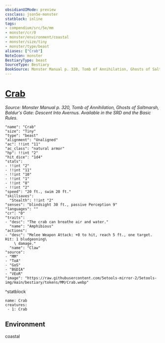 ```yaml
---
obsidianUIMode: preview
cssclass: json5e-monster
statblock: inline
tags:
- compendium/src/5e/mm
- monster/cr/0
- monster/environment/coastal
- monster/size/tiny
- monster/type/beast
aliases: ["Crab"]
NoteIcon: monster
BestiaryType: beast
SourceType: Bestiary
BookSource: Monster Manual p. 320, Tomb of Annihilation, Ghosts of Saltmarsh, Baldur's Gate: Descent Into Avernus. Available in the SRD and the Basic Rules.
---
```

# [Crab](2-Mechanics/CLI/bestiary/beast/crab.md)
*Source: Monster Manual p. 320, Tomb of Annihilation, Ghosts of Saltmarsh, Baldur's Gate: Descent Into Avernus. Available in the SRD and the Basic Rules.*  

```statblock
"name": "Crab"
"size": "Tiny"
"type": "beast"
"alignment": "Unaligned"
"ac": !!int "11"
"ac_class": "natural armor"
"hp": !!int "2"
"hit_dice": "1d4"
"stats":
- !!int "2"
- !!int "11"
- !!int "10"
- !!int "1"
- !!int "8"
- !!int "2"
"speed": "20 ft., swim 20 ft."
"skillsaves":
  "Stealth": !!int "2"
"senses": "blindsight 30 ft., passive Perception 9"
"languages": ""
"cr": "0"
"traits":
- "desc": "The crab can breathe air and water."
  "name": "Amphibious"
"actions":
- "desc": "Melee Weapon Attack: +0 to hit, reach 5 ft., one target. Hit: 1 bludgeoning\
    \ damage."
  "name": "Claw"
"source":
- "MM"
- "ToA"
- "GoS"
- "BGDIA"
- "VEoR"
"image": "https://raw.githubusercontent.com/5etools-mirror-2/5etools-img/main/bestiary/tokens/MM/Crab.webp"
```
^statblock

```encounter-table
name: Crab
creatures:
 - 1: Crab
```

## Environment

coastal